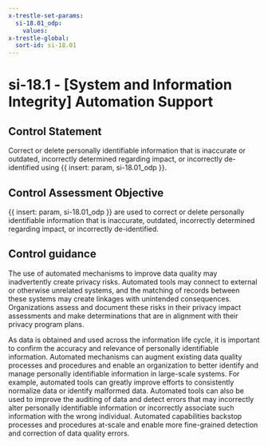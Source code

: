 ```yaml
---
x-trestle-set-params:
  si-18.01_odp:
    values:
x-trestle-global:
  sort-id: si-18.01
---
```


# si-18.1 - \[System and Information Integrity\] Automation Support

## Control Statement

Correct or delete personally identifiable information that is inaccurate or outdated, incorrectly determined regarding impact, or incorrectly de-identified using {{ insert: param, si-18.01_odp }}.

## Control Assessment Objective

 {{ insert: param, si-18.01_odp }} are used to correct or delete personally identifiable information that is inaccurate, outdated, incorrectly determined regarding impact, or incorrectly de-identified.

## Control guidance

The use of automated mechanisms to improve data quality may inadvertently create privacy risks. Automated tools may connect to external or otherwise unrelated systems, and the matching of records between these systems may create linkages with unintended consequences. Organizations assess and document these risks in their privacy impact assessments and make determinations that are in alignment with their privacy program plans.

As data is obtained and used across the information life cycle, it is important to confirm the accuracy and relevance of personally identifiable information. Automated mechanisms can augment existing data quality processes and procedures and enable an organization to better identify and manage personally identifiable information in large-scale systems. For example, automated tools can greatly improve efforts to consistently normalize data or identify malformed data. Automated tools can also be used to improve the auditing of data and detect errors that may incorrectly alter personally identifiable information or incorrectly associate such information with the wrong individual. Automated capabilities backstop processes and procedures at-scale and enable more fine-grained detection and correction of data quality errors.
